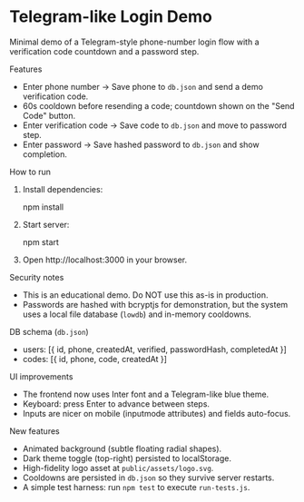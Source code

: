 # Telegram-like Login Demo

Minimal demo of a Telegram-style phone-number login flow with a verification code countdown and a password step.

Features

- Enter phone number -> Save phone to `db.json` and send a demo verification code.
- 60s cooldown before resending a code; countdown shown on the "Send Code" button.
- Enter verification code -> Save code to `db.json` and move to password step.
- Enter password -> Save hashed password to `db.json` and show completion.

How to run

1. Install dependencies:

   npm install

2. Start server:

   npm start

3. Open http://localhost:3000 in your browser.

Security notes

- This is an educational demo. Do NOT use this as-is in production.
- Passwords are hashed with bcryptjs for demonstration, but the system uses a local file database (`lowdb`) and in-memory cooldowns.

DB schema (`db.json`)

- users: [{ id, phone, createdAt, verified, passwordHash, completedAt }]
- codes: [{ id, phone, code, createdAt }]

UI improvements

- The frontend now uses Inter font and a Telegram-like blue theme.
- Keyboard: press Enter to advance between steps.
- Inputs are nicer on mobile (inputmode attributes) and fields auto-focus.

New features

- Animated background (subtle floating radial shapes).
- Dark theme toggle (top-right) persisted to localStorage.
- High-fidelity logo asset at `public/assets/logo.svg`.
- Cooldowns are persisted in `db.json` so they survive server restarts.
- A simple test harness: run `npm test` to execute `run-tests.js`.


